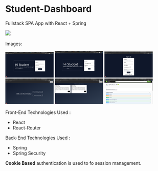 # Student-Dashboard

Fullstack SPA App with React + Spring

[<img src="[https://i.ytimg.com/vi/Hc79sDi3f0U/maxresdefault.jpg](https://github.com/ravishankar2463/Student-Dashboard/blob/main/images/Login.png?raw=true)" width="50%">](https://www.youtube.com/watch?v=MLWqfozmlPI)

Images:

<img src="https://github.com/ravishankar2463/Student-Dashboard/blob/main/images/Login.png?raw=true" width="30%"></img> <img src="https://github.com/ravishankar2463/Student-Dashboard/blob/main/images/Login_Loading.png?raw=true" width="30%"></img> <img src="https://github.com/ravishankar2463/Student-Dashboard/blob/main/images/SignUp.png?raw=true" width="30%"></img> <img src="https://github.com/ravishankar2463/Student-Dashboard/blob/main/images/Home.png?raw=true" width="30%"></img> <img src="https://github.com/ravishankar2463/Student-Dashboard/blob/main/images/Enroll.png?raw=true" width="30%"></img> <img src="https://github.com/ravishankar2463/Student-Dashboard/blob/main/images/Swagger.png?raw=true" width="30%"></img>

Front-End Technologies Used :

- React
- React-Router

Back-End Technologies Used :

- Spring
- Spring Security

**Cookie Based** authentication is used to fo session management.

